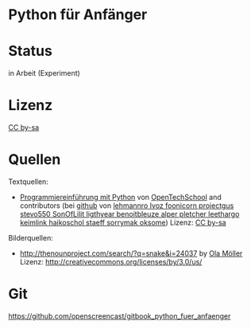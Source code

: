 # Python für Anfänger

# Status

in Arbeit (Experiment)

# Lizenz

[CC by-sa](http://creativecommons.org/licenses/by-sa/3.0/)

# Quellen

Textquellen:

* [Programmiereinführung mit Python](http://opentechschool.github.io/python-beginners/de/index.html)
von [OpenTechSchool](http://opentechschool.org/) and contributors (bei [github](http://github.com/OpenTechSchool/python-beginners) von [lehmannro Ivoz foonicorn projectgus stevo550 SonOfLilit ligthyear benoitbleuze alper pletcher leethargo keimlink haikoschol staeff sorrymak oksome](http://github.com/OpenTechSchool/python-beginners/graphs/contributors)) Lizenz: [CC by-sa](http://creativecommons.org/licenses/by-sa/3.0/de)

Bilderquellen:

* http://thenounproject.com/search/?q=snake&i=24037 by [Ola Möller](http://thenounproject.com/olamoller) Lizenz: http://creativecommons.org/licenses/by/3.0/us/ 

# Git

https://github.com/openscreencast/gitbook_python_fuer_anfaenger
